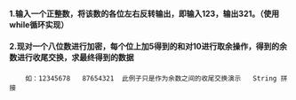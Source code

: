 #### 1.输入一个正整数，将该数的各位左右反转输出，即输入123，输出321。（使用while循环实现）
#### 2.现对一个八位数进行加密，每个位上加5得到的和对10进行取余操作，得到的余数进行收尾交换，求最终得到的数据
        如：12345678   87654321  此例子只是作为余数之间的收尾交换演示   String 拼接

